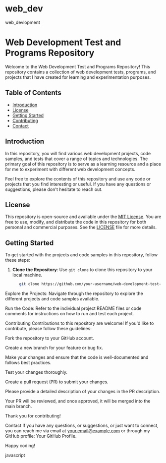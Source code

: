 # web_dev
 web_devlopment
# Web Development Test and Programs Repository

Welcome to the Web Development Test and Programs Repository! This repository contains a collection of web development tests, programs, and projects that I have created for learning and experimentation purposes.

## Table of Contents

- [Introduction](#introduction)
- [License](#license)
- [Getting Started](#getting-started)
- [Contributing](#contributing)
- [Contact](#contact)

## Introduction

In this repository, you will find various web development projects, code samples, and tests that cover a range of topics and technologies. The primary goal of this repository is to serve as a learning resource and a place for me to experiment with different web development concepts.

Feel free to explore the contents of this repository and use any code or projects that you find interesting or useful. If you have any questions or suggestions, please don't hesitate to reach out.

## License

This repository is open-source and available under the [MIT License](LICENSE). You are free to use, modify, and distribute the code in this repository for both personal and commercial purposes. See the [LICENSE](LICENSE) file for more details.

## Getting Started

To get started with the projects and code samples in this repository, follow these steps:

1. **Clone the Repository**: Use `git clone` to clone this repository to your local machine.

   ```bash
      git clone https://github.com/your-username/web-development-test-repo.git
Explore the Projects: Navigate through the repository to explore the different projects and code samples available.

Run the Code: Refer to the individual project README files or code comments for instructions on how to run and test each project.

Contributing
Contributions to this repository are welcome! If you'd like to contribute, please follow these guidelines:

Fork the repository to your GitHub account.

Create a new branch for your feature or bug fix.

Make your changes and ensure that the code is well-documented and follows best practices.

Test your changes thoroughly.

Create a pull request (PR) to submit your changes.

Please provide a detailed description of your changes in the PR description.

Your PR will be reviewed, and once approved, it will be merged into the main branch.

Thank you for contributing!

Contact
If you have any questions, or suggestions, or just want to connect, you can reach me via email at your.email@example.com or through my GitHub profile: Your GitHub Profile.

Happy coding!

javascript



